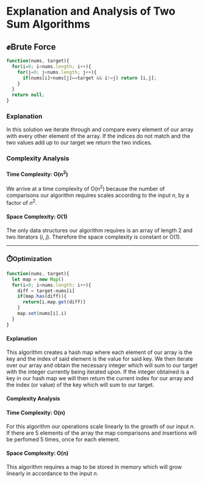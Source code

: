 # Explanation and Analysis of Two Sum Algorithms

## :fist:Brute Force

```javascript
function(nums, target){
  for(i=0; i<nums.length; i++){
    for(j=0; j<nums.length; j++){
      if(nums[i]+nums[j]==target && i!=j) return [i,j];
    }
  }
  return null;
}
```

### Explanation
In this solution we iterate through  and compare every element of our array with every other element of the array. If the indices do not match and the two values add up to our target we return the two indices.

### Complexity Analysis
#### Time Complexity: O(n<sup>2</sup>) 

We arrive at a time complexity of O(n<sup>2</sup>) because the number of comparisons our algorithm requires scales according to the input *n*, by a factor of *n*<sup>2</sup>.  

#### Space Complexity: O(1)

The only data structures our algorithm requires is an array of length 2 and two iterators (*i*, *j*). Therefore the space complexity is constant or O(1).

***

### :stopwatch:Optimization

```javascript
function(nums, target){
  let map = new Map()
  for(i=0; i<nums.length; i++){
    diff = target-nums[i]
    if(map.has(diff)){
      return[i,map.get(diff)]
    }
    map.set(nums[i],i)
  }
}
```

#### Explanation  
This algorithm creates a hash map where each element of our array is the key and the index of said element is the value for said key. We then iterate over our array and obtain the necessary integer which will sum to our target with the integer currently being iterated upon. If the integer obtained is a key in our hash map we will then return the current index for our array and the index (or value) of the key which will sum to our target. 

#### Complexity Analysis
#### Time Complexity: O(n)  
For this algorithm our operations scale linearly to the growth of our input *n*. If there are 5 elements of the array the map comparisons and insertions will be perfomed 5 times, once for each element.
#### Space Complexity: O(n)
This algorithm requires a map to be stored in memory which will grow linearly in accordance to the input *n*.
